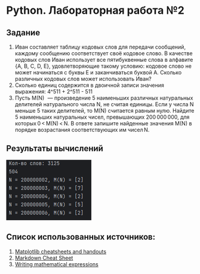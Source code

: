 # Python. Лабораторная работа №2

## Задание

1. Иван составляет таблицу кодовых слов для передачи сообщений, каждому сообщению соответствует своё кодовое слово. 
В качестве кодовых слов Иван использует все пятибуквенные слова в алфавите {A, B, C, D, E}, удовлетворяющие такому условию: 
кодовое слово не может начинаться с буквы E и заканчиваться буквой A. Сколько различных кодовых слов может использовать Иван?
2. Сколько единиц содержится в двоичной записи значения выражения: 4^511 + 2^511 - 511
3. Пусть M(N)   — произведение 5 наименьших различных натуральных делителей натурального числа N, не считая единицы. Если у числа N меньше 5 таких делителей, то M(N) считается равным нулю.
Найдите 5 наименьших натуральных чисел, превышающих 200 000 000, для которых 0 < M(N) < N. В ответе запишите найденные значения M(N)  в порядке возрастания соответствующих им чисел N.

## Результаты вычислений

![img.png](img/img.png)



## Список использованных источников:

1. [Matplotlib cheatsheets and handouts](https://matplotlib.org/cheatsheets/)
2. [Markdown Cheat Sheet](https://www.markdownguide.org/cheat-sheet/)
3. [Writing mathematical expressions](https://docs.github.com/en/get-started/writing-on-github/working-with-advanced-formatting/writing-mathematical-expressions)
